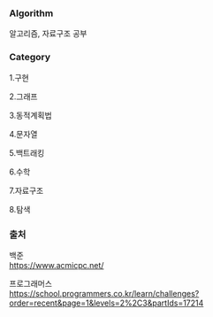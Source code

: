 ### Algorithm

알고리즘, 자료구조 공부

### Category
 
1.구현

2.그래프

3.동적계획법

4.문자열

5.백트래킹

6.수학

7.자료구조

8.탐색

### 출처

백준  
https://www.acmicpc.net/

프로그래머스    
https://school.programmers.co.kr/learn/challenges?order=recent&page=1&levels=2%2C3&partIds=17214
